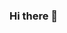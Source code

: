 ### Hi there 👋

<!--
**0xGeekCat/0xGeekCat** is a ✨ _special_ ✨ repository because its `README.md` (this file) appears on your GitHub profile.

Here are some ideas to get you started:

- 🔭 I’m currently working on C Programming & Cisco Network Study
- 📫 How to reach me: (Wechat) coeur-vlant
-->
